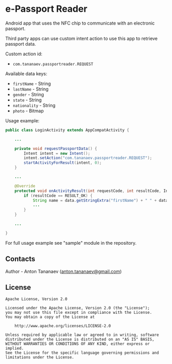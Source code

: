 # e-Passport Reader

Android app that uses the NFC chip to communicate with an electronic passport.

Third party apps can use custom intent action to use this app to retrieve passport data.

Custom action id:
- `com.tananaev.passportreader.REQUEST`

Available data keys:
- `firstName` - String
- `lastName` - String
- `gender` - String
- `state` - String
- `nationality` - String
- `photo` - Bitmap

Usage example:

```java
public class LoginActivity extends AppCompatActivity {

    ...

    private void requestPassportData() {
        Intent intent = new Intent();
        intent.setAction("com.tananaev.passportreader.REQUEST");
        startActivityForResult(intent, 0);
    }

    ...

    @Override
    protected void onActivityResult(int requestCode, int resultCode, Intent data) {
        if (resultCode == RESULT_OK) {
            String name = data.getStringExtra("firstName") + " " + data.getStringExtra("lastName");
            ...
        }
    }

    ...

}

```

For full usage example see "sample" module in the repository.

## Contacts

Author - Anton Tananaev ([anton.tananaev@gmail.com](mailto:anton.tananaev@gmail.com))

## License

    Apache License, Version 2.0

    Licensed under the Apache License, Version 2.0 (the "License");
    you may not use this file except in compliance with the License.
    You may obtain a copy of the License at

        http://www.apache.org/licenses/LICENSE-2.0

    Unless required by applicable law or agreed to in writing, software
    distributed under the License is distributed on an "AS IS" BASIS,
    WITHOUT WARRANTIES OR CONDITIONS OF ANY KIND, either express or implied.
    See the License for the specific language governing permissions and
    limitations under the License.
